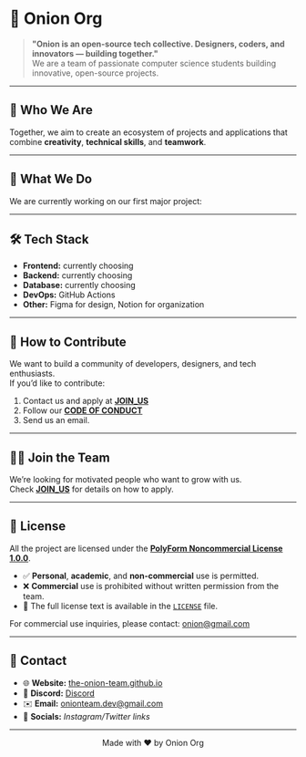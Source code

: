 # 🧅 Onion Org

> **"Onion is an open-source tech collective. Designers, coders, and innovators — building together."**  
> We are a team of passionate computer science students building innovative, open-source projects.

---

## 📌 Who We Are

Together, we aim to create an ecosystem of projects and applications that combine **creativity**, **technical skills**, and **teamwork**.

---

## 🚀 What We Do
We are currently working on our first major project:

---

## 🛠 Tech Stack
- **Frontend:** currently choosing
- **Backend:** currently choosing
- **Database:** currently choosing
- **DevOps:** GitHub Actions
- **Other:** Figma for design, Notion for organization

---

## 🤝 How to Contribute
We want to build a community of developers, designers, and tech enthusiasts.  
If you’d like to contribute:
1. Contact us and apply at **[JOIN_US](JOIN_US.md)**
2. Follow our **[CODE OF CONDUCT](CODE_OF_CONDUCT.md)**
3. Send us an email.


---

## 🧑‍💻 Join the Team
We’re looking for motivated people who want to grow with us.  
Check **[JOIN_US](JOIN_US.md)** for details on how to apply.

---

## 📜 License

All the project are licensed under the **[PolyForm Noncommercial License 1.0.0](https://polyformproject.org/licenses/noncommercial/1.0.0)**.

- ✅ **Personal**, **academic**, and **non-commercial** use is permitted.
- ❌ **Commercial** use is prohibited without written permission from the team.
- 📄 The full license text is available in the [`LICENSE`](LICENSE) file.

For commercial use inquiries, please contact: onion@gmail.com

---

## 📢 Contact
- 🌐 **Website:** [the-onion-team.github.io](https://the-onion-team.github.io/onion-org.github.io)
- 💬 **Discord:** [Discord](https://discord.gg/EJUkRN4Q)
- ✉️ **Email:** onionteam.dev@gmail.com
- 📸 **Socials:** _Instagram/Twitter links_

---

<p align="center">
  Made with ❤️ by Onion Org
</p>








